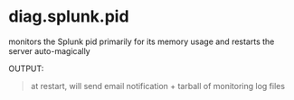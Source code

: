 diag.splunk.pid
===============

monitors the Splunk pid primarily for its memory usage and restarts the server auto-magically

OUTPUT:
> at restart, will send email notification + tarball of monitoring log files
